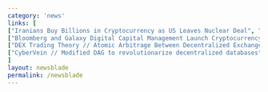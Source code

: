 ```yaml
---
category: 'news'
links: [
["Iranians Buy Billions in Cryptocurrency as US Leaves Nuclear Deal", "https://www.financemagnates.com/cryptocurrency/news/iranians-buying-billions-dollar-cryptocurrency/"],
["Bloomberg and Galaxy Digital Capital Management Launch Cryptocurrency Benchmark Index", "https://www.bloomberg.com/company/announcements/bloomberg_galaxy_launch_cryptocurrency_index/"],
["DEX Trading Theory // Atomic Arbitrage Between Decentralized Exchanges", "https://rados.io/atomic-arbitrage-between-decentralized-exchanges/"],
["CyberVein // Modified DAG to revolutionarize decentralized databases", "https://www.cybervein.org/post/explaining-cyberveins-technological-innovation"]
]
layout: newsblade
permalink: /newsblade
---
```

